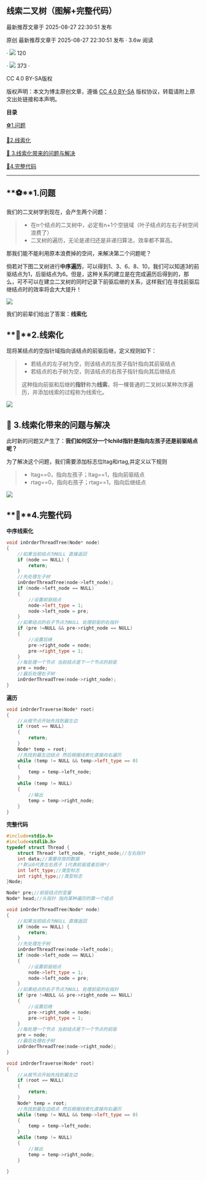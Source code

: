 ## 线索二叉树（图解+完整代码）

最新推荐文章于 2025-08-27 22:30:51 发布

原创 最新推荐文章于 2025-08-27 22:30:51 发布 · 3.6w 阅读

· ![](https://csdnimg.cn/release/blogv2/dist/pc/img/newHeart2023Black.png) 120

· ![](https://csdnimg.cn/release/blogv2/dist/pc/img/tobarCollect2.png) 373 ·

CC 4.0 BY-SA版权

版权声明：本文为博主原创文章，遵循 [CC 4.0 BY-SA](http://creativecommons.org/licenses/by-sa/4.0/) 版权协议，转载请附上原文出处链接和本声明。

**目录**

[⚽1.问题](#%E2%9A%BD1.%E9%97%AE%E9%A2%98)

[🏐2.线索化](#2.%E7%BA%BF%E7%B4%A2%E5%8C%96)

[🏀 3.线索化带来的问题与解决](#%C2%A03.%E7%BA%BF%E7%B4%A2%E5%8C%96%E5%B8%A6%E6%9D%A5%E7%9A%84%E9%97%AE%E9%A2%98%E4%B8%8E%E8%A7%A3%E5%86%B3)

[🥎4.完整代码](#4.%E5%AE%8C%E6%95%B4%E4%BB%A3%E7%A0%81)

* * *

## **⚽**1.问题

我们的二叉树学到现在，会产生两个问题：

> +   在n个结点的二叉树中，必定有n+1个空链域（叶子结点的左右子树空间浪费了）
> +   二叉树的遍历，无论是递归还是非递归算法，效率都不算高。

那我们能不能利用原本浪费掉的空间，来解决第二个问题呢？

倘若对下图二叉树进行**中序遍历**，可以得到1、3、6、8、10，我们可以知道3的前驱结点为1，后驱结点为6。但是，这种关系的建立是在完成遍历后得到的，那么，可不可以在建立二叉树的同时记录下前驱后继的关系，这样我们在寻找前驱后继结点时的效率将会大大提升！

![](https://i-blog.csdnimg.cn/blog_migrate/f921b48defbcffc68843d75490c01e35.png)

我们的前辈们给出了答案：**线索化** 

## **🏐**2.线索化

现将某结点的空指针域指向该结点的前驱后继，定义规则如下：

> +   若结点的左子树为空，则该结点的左孩子指针指向其前驱结点
> +   若结点的右子树为空，则该结点的右孩子指针指向其后继结点
> 
> 这种指向前驱和后继的**指针**称为**线索**，将一棵普通的二叉树以某种次序遍历，并添加线索的过程称为线索化。

![](https://i-blog.csdnimg.cn/blog_migrate/9443d673619f856fd19a390b302a9329.png)

## **🏀** 3.线索化带来的问题与解决

此时新的问题又产生了：**我们如何区分一个lchild指针是指向左孩子还是前驱结点呢？**

为了解决这个问题，我们需要添加标志位ltag和rtag,并定义以下规则

> +   ltag==0，指向左孩子；ltag==1，指向前驱结点
> +   rtag==0，指向右孩子；rtag==1，指向后继结点

![](https://i-blog.csdnimg.cn/blog_migrate/3533caf79328f1cfcaf42e08b3ac204b.png)

## **🥎**4.完整代码

**中序线索化**

```cpp
void inOrderThreadTree(Node* node)
{
	//如果当前结点为NULL 直接返回
	if (node == NULL) {
		return;
	}
	//先处理左子树
	inOrderThreadTree(node->left_node);
	if (node->left_node == NULL)
	{
		//设置前驱结点
		node->left_type = 1;
		node->left_node = pre;
	}
	//如果结点的右子节点为NULL 处理前驱的右指针
	if (pre !=NULL && pre->right_node == NULL)
	{
		//设置后继
		pre->right_node = node;
		pre->right_type = 1;
	}
	//每处理一个节点 当前结点是下一个节点的前驱
	pre = node;
	//最后处理右子树
	inOrderThreadTree(node->right_node);
}
```

**遍历**

```cpp
void inOrderTraverse(Node* root)
{
	//从根节点开始先找到最左边
	if (root == NULL)
	{
		return;
	}
	Node* temp = root;
	//先找到最左边结点 然后根据线索化直接向右遍历
	while (temp != NULL && temp->left_type == 0)
	{
		temp = temp->left_node;
	}
	while (temp != NULL)
	{
		//输出
		temp = temp->right_node;
	}
}
```

**完整代码**

```cpp
#include<stdio.h>
#include<stdlib.h>
typedef struct Thread {
	struct Thread* left_node, *right_node;//左右指针
	int data;//需要存放的数据
	/*默认0代表左右孩子 1代表前驱或者后继*/
	int left_type;//类型标志
	int right_type;//类型标志
}Node;

Node* pre;//前驱结点的变量
Node* head;//头指针 指向某种遍历的第一个结点

void inOrderThreadTree(Node* node)
{
	//如果当前结点为NULL 直接返回
	if (node == NULL) {
		return;
	}
	//先处理左子树
	inOrderThreadTree(node->left_node);
	if (node->left_node == NULL)
	{
		//设置前驱结点
		node->left_type = 1;
		node->left_node = pre;
	}
	//如果结点的右子节点为NULL 处理前驱的右指针
	if (pre !=NULL && pre->right_node == NULL)
	{
		//设置后继
		pre->right_node = node;
		pre->right_type = 1;
	}
	//每处理一个节点 当前结点是下一个节点的前驱
	pre = node;
	//最后处理右子树
	inOrderThreadTree(node->right_node);
}

void inOrderTraverse(Node* root)
{
	//从根节点开始先找到最左边
	if (root == NULL)
	{
		return;
	}
	Node* temp = root;
	//先找到最左边结点 然后根据线索化直接向右遍历
	while (temp != NULL && temp->left_type == 0)
	{
		temp = temp->left_node;
	}
	while (temp != NULL)
	{
		//输出
		temp = temp->right_node;
	}

}
```